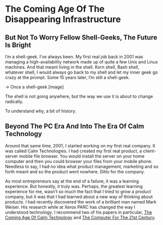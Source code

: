 # The Coming Age Of The Disappearing Infrastructure

## But Not To Worry Fellow Shell-Geeks, The Future Is Bright

I’m a shell-geek. I’ve always been. My first real job back in 2001 was managing a high-availability network made up of quite a few Unix and Linux machines. And that meant living in the shell. Korn shell, Bash shell, whatever shell, I would always go back to my shell and let my inner geek go crazy at the prompt. Some 15 years later, I’m still a shell-geek.

-> Once a shell-geek [image]

The shell is not going anywhere, but the way we use it is about to change radically.

To understand why, a bit of history.

## Beyond The PC Era And Into The Era Of Calm Technology

Around that same time, 2001, I started working on my first real company. It was called Calm Technologies. I had created my first real product, a client-server mobile file browser. You would install the server on your home computer and then you could browser your files from your mobile phone. Needless to say, I had no idea what product management, marketing and so forth meant and so the product went nowhere. Ditto for the company.

As most entrepreneurs say at the end of a failure, it was a learning experience. But honestly, it truly was. Perhaps, the greatest learning experience for me, wasn’t so much the fact that I tried to grow a product company, but it was that I had learned about a new way of thinking about products. I had recently discovered the work of a brilliant man named Mark Weiser. His research while at Xerox PARC has changed the way I understood technology. I recommend two of his papers in particular, [The Coming Age Of Calm Technology](http://www.ubiq.com/hypertext/weiser/acmfuture2endnote.htm) and [The Computer For The 21st Century](https://www.ics.uci.edu/~corps/phaseii/Weiser-Computer21stCentury-SciAm.pdf).
